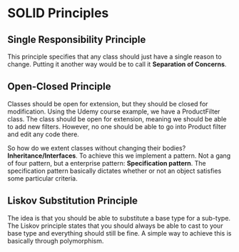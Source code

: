 # SOLID Principles

## Single Responsibility Principle

This principle specifies that any class should just have a single reason to change.
Putting it another way would be to call it **Separation of Concerns**.

## Open-Closed Principle

Classes should be open for extension, but they should be closed for modification.
Using the Udemy course example, we have a ProductFilter class. The class should be open for extension, 
meaning  we should be able to add new filters. However, no one should be able to go into Product filter and edit any code there.

So how do we extent classes without changing their bodies? **Inheritance/Interfaces**.
To achieve this we implement a pattern. Not a gang of four pattern, but a enterprise pattern: **Specification pattern**.
The specification pattern basically dictates whether or not an object satisfies some particular criteria.

## Liskov Substitution Principle

The idea is that you should be able to substitute a base type for a sub-type.
The Liskov principle states that you should always be able to cast to your base type and everything should still be fine.
A simple way to achieve this is basically through polymorphism.
